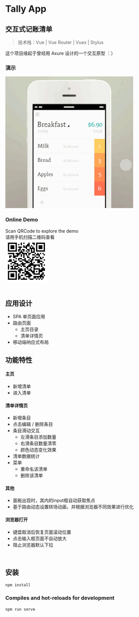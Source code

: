 # Tally App 
## 交互式记账清单
> 技术栈：Vue  |  Vue Router  |  Vuex  |  Stylus 

这个项目缘起于曾经用 Axure 设计的一个交互原型 ：）

### 演示
![proto](./prototype.gif)  
### Online Demo 
Scan QRCode to explore the demo<br>
请用手机扫描二维码查看<br>
![Demo](./Demo.gif)  
<br>
## 应用设计
* SPA 单页面应用
* 路由页面
  * 主页目录
  * 清单详情页
* 移动端响应式布局

## 功能特性
#### 主页<br>
* 新增清单
* 进入清单<br>
#### 清单详情页<br>
* 新增条目
* 点击编辑 / 删除条目
* 条目滑动交互
  * 左滑条目添加数量
  * 右滑条目数量清零
  * 颜色动态变化效果
* 清单数据统计
* 菜单
  * 重命名该清单
  * 删除该清单
#### 其他
* 面板出现时，其内的input框自动获取焦点
* 基于路由动态设置转场动画，并根据浏览器不同效果进行优化

#### 浏览器打开  
* 键盘取消后恢复页面滚动位置 
* 点击输入框页面不自动放大
* 阻止浏览器默认下拉


<br>

## 安装
```
npm install
```

### Compiles and hot-reloads for development
```
npm run serve
```
